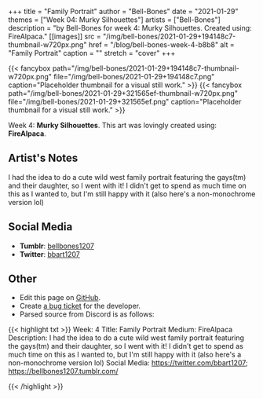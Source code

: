 +++
title =       "Family Portrait"
author =      "Bell-Bones"
date =        "2021-01-29"
themes =      ["Week 04: Murky Silhouettes"]
artists =     ["Bell-Bones"]
description = "by Bell-Bones for week 4: Murky Silhouettes. Created using: FireAlpaca."
[[images]]
      src = "/img/bell-bones/2021-01-29+194148c7-thumbnail-w720px.png"
      href = "/blog/bell-bones-week-4-b8b8"
      alt = "Family Portrait"
      caption = ""
      stretch = "cover"
+++

{{< fancybox path="/img/bell-bones/2021-01-29+194148c7-thumbnail-w720px.png" file="/img/bell-bones/2021-01-29+194148c7.png" caption="Placeholder thumbnail for a visual still work." >}}
{{< fancybox path="/img/bell-bones/2021-01-29+321565ef-thumbnail-w720px.png" file="/img/bell-bones/2021-01-29+321565ef.png" caption="Placeholder thumbnail for a visual still work." >}}


Week 4: **Murky Silhouettes**. This art was lovingly created using: **FireAlpaca**.

## Artist's Notes

I had the idea to do a cute wild west family portrait featuring the gays(tm) and their daughter, so I went with it! I didn't get to spend as much time on this as I wanted to, but I'm still happy with it (also here's a non-monochrome version lol)

## Social Media

- **Tumblr**: <a href='https://bellbones1207.tumblr.com' target='_blank'>bellbones1207</a>
- **Twitter**: <a href='https://twitter.com/bbart1207' target='_blank'>bbart1207</a>

## Other

- Edit this page on [GitHub](https://github.com/teaminkling/web-refresh/edit/main/content/blog/bell-bones-week-4-b8b8.md).
- Create [a bug ticket](https://github.com/teaminkling/web-refresh/issues/new?assignees=&labels=bug&template=problem-report.md&title=) for the developer.
- Parsed source from Discord is as follows:

{{< highlight txt >}}
Week: 4
Title: Family Portrait
Medium: FireAlpaca
Description: I had the idea to do a cute wild west family portrait featuring the gays(tm) and their daughter, so I went with it! I didn't get to spend as much time on this as I wanted to, but I'm still happy with it (also here's a non-monochrome version lol)
Social Media: https://twitter.com/bbart1207; https://bellbones1207.tumblr.com/


{{< /highlight >}}